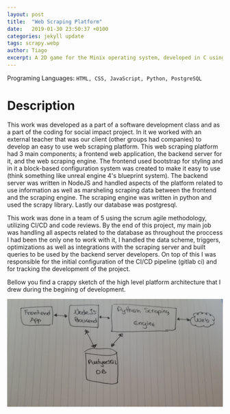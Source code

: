 ```yaml
---
layout: post
title:  "Web Scraping Platform"
date:   2019-01-30 23:50:37 +0100
categories: jekyll update
tags: scrapy.webp
author: Tiago
excerpt: A 2D game for the Minix operating system, developed in C using only the C standard library and Minix's OS API.
---
```


Programing Languages: `HTML, CSS, JavaScript, Python, PostgreSQL`

# Description

This work was developed as a part of a software development class and as a part of the coding for social impact project. In it we worked with an external teacher that was our client (other groups had companies) to develop an easy to use web scraping platform. This web scraping platform had 3 main components; a frontend web application, the backend server for it, and the web scraping engine. The frontend used bootstrap for styling and in it a block-based configuration system was created to make it easy to use (think something like unreal engine 4's blueprint system). The backend server was written in NodeJS and handled aspects of the platform related to use information as well as marsheling scraping data between the frontend and the scraping engine. The scraping engine was written in python and used the scrapy library. Lastly our database was postgresql.

This work was done in a team of 5 using the scrum agile methodology, utilizing CI/CD and code reviews. By the end of this project, my main job was handling all aspects related to the database as throughout the proccess I had been the only one to work with it, I handled the data scheme, triggers, optimizations as well as integrations with the scraping server and built queries to be used by the backend server developers. On top of this I was responsible for the initial configuration of the CI/CD pipeline (gitlab ci) and for tracking the development of the project.

Bellow you find a crappy sketch of the high level platform architecture that I drew during the begining of development.

<div class="row"><div class="mx-auto">
<img class="img-fluid" src="/images/scrapy_diag.jpg">
</div></div>

<br>
